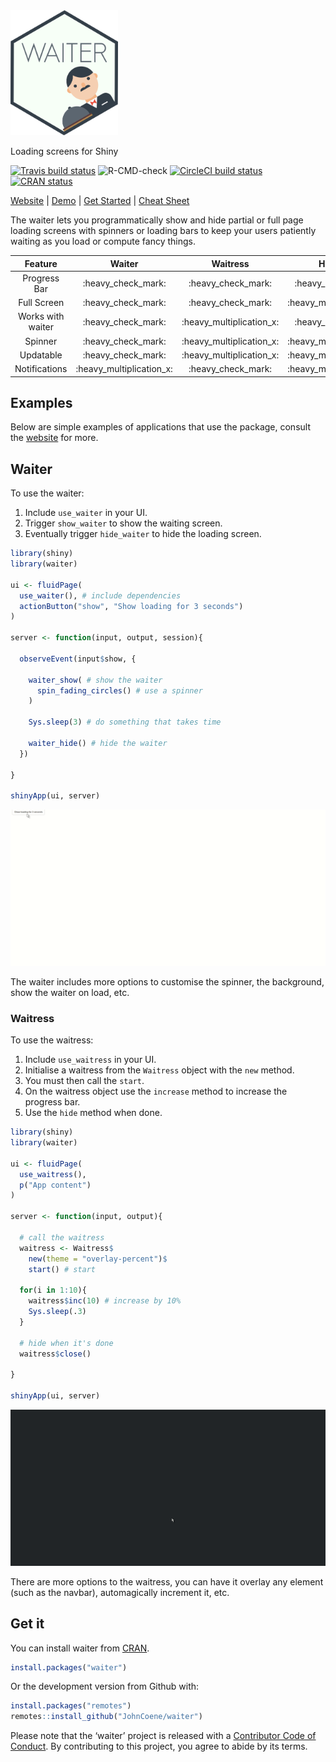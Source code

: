 
<!-- README.md is generated from README.Rmd. Please edit that file -->

<div data-align="center">

<img src="./man/figures/logo.png" height = "200px" />

Loading screens for Shiny

<!-- badges: start -->

[![Travis build
status](https://travis-ci.org/JohnCoene/waiter.svg?branch=master)](https://travis-ci.org/JohnCoene/waiter)
![R-CMD-check](https://github.com/JohnCoene/waiter/workflows/R-CMD-check/badge.svg)
[![CircleCI build
status](https://circleci.com/gh/JohnCoene/waiter.svg?style=svg)](https://circleci.com/gh/JohnCoene/waiter)
[![CRAN
status](https://www.r-pkg.org/badges/version/waiter)](https://CRAN.R-project.org/package=waiter)
<!-- badges: end -->

[Website](https://waiter.john-coene.com) |
[Demo](https://shiny.john-coene.com/waiter/) | [Get
Started](https://waiter.john-coene.com/#/waiter) | [Cheat
Sheet](https://waiter.john-coene.com/_assets/cheatsheet.pdf)

</div>

The waiter lets you programmatically show and hide partial or full page
loading screens with spinners or loading bars to keep your users
patiently waiting as you load or compute fancy things.

|      Feature      |           Waiter           |          Waitress          |          Hostess           |
| :---------------: | :------------------------: | :------------------------: | :------------------------: |
|   Progress Bar    |    :heavy\_check\_mark:    |    :heavy\_check\_mark:    |    :heavy\_check\_mark:    |
|    Full Screen    |    :heavy\_check\_mark:    |    :heavy\_check\_mark:    | :heavy\_multiplication\_x: |
| Works with waiter |    :heavy\_check\_mark:    | :heavy\_multiplication\_x: |    :heavy\_check\_mark:    |
|      Spinner      |    :heavy\_check\_mark:    | :heavy\_multiplication\_x: | :heavy\_multiplication\_x: |
|     Updatable     |    :heavy\_check\_mark:    | :heavy\_multiplication\_x: | :heavy\_multiplication\_x: |
|   Notifications   | :heavy\_multiplication\_x: |    :heavy\_check\_mark:    | :heavy\_multiplication\_x: |

## Examples

Below are simple examples of applications that use the package, consult
the [website](https://waiter.john-coene.com) for more.

## Waiter

To use the waiter:

1.  Include `use_waiter` in your UI.
2.  Trigger `show_waiter` to show the waiting screen.
3.  Eventually trigger `hide_waiter` to hide the loading screen.

<!-- end list -->

``` r
library(shiny)
library(waiter)

ui <- fluidPage(
  use_waiter(), # include dependencies
  actionButton("show", "Show loading for 3 seconds")
)

server <- function(input, output, session){

  observeEvent(input$show, {

    waiter_show( # show the waiter
      spin_fading_circles() # use a spinner
    )

    Sys.sleep(3) # do something that takes time
    
    waiter_hide() # hide the waiter
  })
  
}

shinyApp(ui, server)
```

![](man/figures//waiter-basic.gif)

The waiter includes more options to customise the spinner, the
background, show the waiter on load, etc.

### Waitress

To use the waitress:

1.  Include `use_waitress` in your UI.
2.  Initialise a waitress from the `Waitress` object with the `new`
    method.
3.  You must then call the `start`.
4.  On the waitress object use the `increase` method to increase the
    progress bar.
5.  Use the `hide` method when done.

<!-- end list -->

``` r
library(shiny)
library(waiter)

ui <- fluidPage(
  use_waitress(),
  p("App content")
)

server <- function(input, output){

  # call the waitress
  waitress <- Waitress$
    new(theme = "overlay-percent")$
    start() # start

  for(i in 1:10){
    waitress$inc(10) # increase by 10%
    Sys.sleep(.3)
  }

  # hide when it's done
  waitress$close() 

}

shinyApp(ui, server)
```

![](man/figures//waitress-basic.gif)

There are more options to the waitress, you can have it overlay any
element (such as the navbar), automagically increment it, etc.

## Get it

You can install waiter from
[CRAN](https://CRAN.R-project.org/package=waiter).

``` r
install.packages("waiter")
```

Or the development version from Github with:

``` r
install.packages("remotes")
remotes::install_github("JohnCoene/waiter")
```

Please note that the ‘waiter’ project is released with a [Contributor
Code of Conduct](https://waiter.john-coene.com/#/coc). By contributing
to this project, you agree to abide by its terms.
